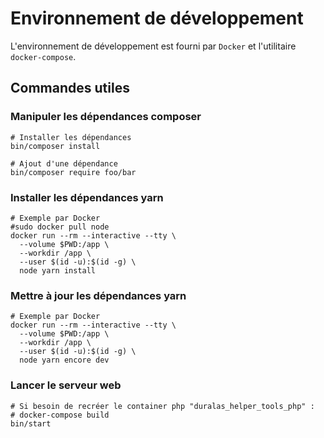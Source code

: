 # Environnement de développement

L'environnement de développement est fourni par `Docker` et l'utilitaire `docker-compose`.

## Commandes utiles

### Manipuler les dépendances composer

```shell
# Installer les dépendances
bin/composer install

# Ajout d'une dépendance
bin/composer require foo/bar
```

### Installer les dépendances yarn

```shell
# Exemple par Docker
#sudo docker pull node
docker run --rm --interactive --tty \
  --volume $PWD:/app \
  --workdir /app \
  --user $(id -u):$(id -g) \
  node yarn install
```

### Mettre à jour les dépendances yarn

```shell
# Exemple par Docker
docker run --rm --interactive --tty \
  --volume $PWD:/app \
  --workdir /app \
  --user $(id -u):$(id -g) \
  node yarn encore dev
```

### Lancer le serveur web

```shell
# Si besoin de recréer le container php "duralas_helper_tools_php" :
# docker-compose build
bin/start
```
